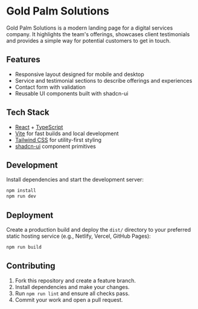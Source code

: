 # Gold Palm Solutions

Gold Palm Solutions is a modern landing page for a digital services company. It highlights the team's offerings, showcases client testimonials and provides a simple way for potential customers to get in touch.

## Features
- Responsive layout designed for mobile and desktop
- Service and testimonial sections to describe offerings and experiences
- Contact form with validation
- Reusable UI components built with shadcn-ui

## Tech Stack
- [React](https://react.dev/) + [TypeScript](https://www.typescriptlang.org/)
- [Vite](https://vitejs.dev/) for fast builds and local development
- [Tailwind CSS](https://tailwindcss.com/) for utility-first styling
- [shadcn-ui](https://ui.shadcn.com/) component primitives

## Development
Install dependencies and start the development server:

```sh
npm install
npm run dev
```

## Deployment
Create a production build and deploy the `dist/` directory to your preferred static hosting service (e.g., Netlify, Vercel, GitHub Pages):

```sh
npm run build
```

## Contributing
1. Fork this repository and create a feature branch.
2. Install dependencies and make your changes.
3. Run `npm run lint` and ensure all checks pass.
4. Commit your work and open a pull request.

